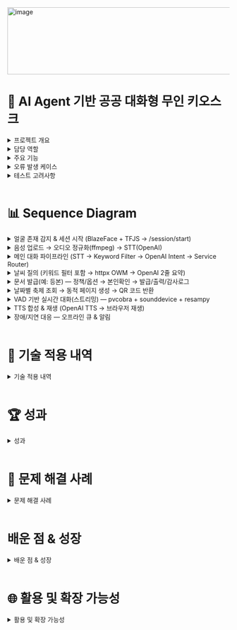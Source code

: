 <img width="715" height="152" alt="image" src="https://github.com/user-attachments/assets/a99ef143-554e-456e-a5cc-75046a3d3943" />


# 🏪 AI Agent 기반 공공 대화형 무인 키오스크

<details>
<summary>프로젝트 개요 </summary> <br>


공공기관이나 주민센터에는 무인 민원 키오스크가 설치되어 있지만, 실제로는 **어르신들이 사용법을 몰라 창구 앞에서 오래 기다리거나 결국 직원의 도움을 받아야 하는 경우가 많습니다.** 
기존 민원 키오스크는 **터치 기반 UI**에만 의존해 디지털 취약계층이 이용하기 어려운 단순히 장비만 갖춰놓는 것보다 누구나 쉽게 접근할 수 있는 **더 직관적인 대화형 인터페이스**가 필요하다고 느꼈습니다. <br><br>

이 문제를 해결하기 위해, 저희 팀은 **AI Agent 기반 공공 대화형 무인 키오스크**를 개발했습니다. 사용자는 얼굴 인식과 음성 인식만으로 자연스럽게 시스템과 상호작용할 수 있으며,  AI Agent가 의도를 분석해 민원 문서 조회·발급, 날씨 안내, 축제 정보 제공 등 다양한 공공 서비스를 안내합니다. <br><br>
</details>


<details>
<summary>담당 역할</summary> <br>

프로젝트에서는 팀원들과 함께 키오스크의 기본 구조를 설계하고 기능을 구현했습니다. 음성 인식(STT/TTS) 모듈은 팀원이 초안을 만들었고, 
저는 이를 보완해 **OpenAI Whisper와 VAD**를 적용하여 대화 품질을 높였습니다. 프론트엔드도 팀원이 화면 레이아웃을 구성했고, 저는 그 위에 주요 기능 로직을 구현하여 실제 서비스 흐름을 완성했습니다. <br><br>

또한 **객체 인식**(**BlazeFace 적용**)과 **대화 파이프라인 설계, 그리고 전체적인 기술 문서화**를 맡아 프로젝트의 완성도를 높이는 데 기여했습니다. 
팀 내에서 경험 차이가 있었지만, 서로의 역할을 존중하며 협업한 덕분에 프로젝트를 성공적으로 마칠 수 있었습니다. <br><br>

</details>



<details>
  <summary>주요 기능 </summary> <br>

  
- **사용자 인식**: BlazeFace 기반 얼굴 인식, 세션 토큰 발급 및 만료 관리   <br><br>
- **음성 인터페이스**: Whisper STT, OpenAI TTS, VAD 적용  <br><br>
- **대화 처리**: LLM Agent를 통한 질의 분석, 문서 검색/날씨 API 연동  <br><br>
- **응답 출력**: 음성 및 화면 UI 동시 제공  
</details>


<details>
  <summary>오류 발생 케이스</summary> <br>


- **얼굴 인식**: 조도/화질 문제, 다중 사용자 충돌  <br><br>
- **음성 인식**: 잡음 환경 오류, 긴 발화 중단   <br><br>
- **대화 처리**: LLM 응답 지연, 범위 외 질의   <br><br>
- **서비스 기능**: 외부 API 지연/실패, 권한 없는 문서 접근   <br><br>
  
</details>

<details>
  <summary>테스트 고려사항</summary> <br>

1. **멀티모달 동시 입력**: 얼굴/음성 인식 충돌 처리   <br><br>
2. **성능 검증**: 라즈베리파이 환경 BlazeFace FPS, Whisper STT 실시간성  <br><br>
3. **대화 품질**: VAD 적용 후 음성 끊김 여부, 캐싱 응답 일관성  <br><br>
4. **장애 대응**: API 실패 시 Fallback, 네트워크 단절 시 안내 메시지  <br><br>
</details>

<br>

# 📊 Sequence Diagram
<details>
  <summary> 얼굴 존재 감지 & 세션 시작 (BlazeFace + TFJS → /session/start) </summary> <br>

  <img width="1050" height="564" alt="1 얼굴 존재 감지   세션 시작" src="https://github.com/user-attachments/assets/8a1982b3-56e7-452a-ad24-ea06f097ba16" />

</details>

<details>
  <summary>음성 업로드 → 오디오 정규화(ffmpeg) → STT(OpenAI)</summary> <br>

  <img width="1050" height="423" alt="2" src="https://github.com/user-attachments/assets/45905d2d-945b-45ee-b01a-29c1fc2e8fad" />

</details>

<details>
  <summary>메인 대화 파이프라인 (STT → Keyword Filter → OpenAI Intent → Service Router)</summary>  <br>

  <img width="1074" height="420" alt="3" src="https://github.com/user-attachments/assets/0efe6091-ae17-4867-b36d-dfb6c658af3c" />

</details>

<details>
  <summary>날씨 질의 (키워드 필터 포함 → httpx OWM → OpenAI 2줄 요약)</summary>  <br>

  <img width="1245" height="543" alt="4" src="https://github.com/user-attachments/assets/0f22773c-ad95-4039-9b0b-df089b2e334d" />

</details>

<details>
  <summary>문서 발급(예: 등본) — 정책/옵션 → 본인확인 → 발급/출력/감사로그</summary> <br>

  <img width="1214" height="645" alt="5" src="https://github.com/user-attachments/assets/a671ac5d-598b-4324-83c1-ba4c0fec4387" />

</details>

<details>
  <summary>날짜별 축제 조회 → 동적 페이지 생성 → QR 코드 반환</summary>  <br>
  <img width="1041" height="534" alt="8" src="https://github.com/user-attachments/assets/ef10400a-807f-4b47-95e6-c2ce3f298d76" />

</details>

<details>
  <summary>VAD 기반 실시간 대화(스트리밍) — pvcobra + sounddevice + resampy</summary>  <br>

  <img width="996" height="646" alt="6" src="https://github.com/user-attachments/assets/d8f6d768-dbb5-4de9-8b88-ad521619f2da" />

</details>

<details>
  <summary>TTS 합성 & 재생 (OpenAI TTS → 브라우저 재생)</summary>  <br>

  <img width="996" height="646" alt="6" src="https://github.com/user-attachments/assets/a7be1581-1382-41bf-b1bd-c4c73d5186e9" />

</details>

<details>
  <summary>장애/지연 대응 — 오프라인 큐 & 알림</summary>  <br>

  <img width="1010" height="588" alt="7" src="https://github.com/user-attachments/assets/4fedbc5a-7fb8-42d4-b4c3-1df259573c4b" />

</details>


<br>

# 🔗 기술 적용 내역 
<details>
  <summary>기술 적용 내역</summary>

<br>

  본 프로젝트는 **Python 3.10**를 기반으로 개발되었으며,  
  웹 서버, 음성 입출력, LLM 연동을 중심으로 다양한 라이브러리가 사용되었습니다.  

  ### 🖥️ 프론트엔드 (Kiosk UI)
- **React** — UI 구성
- **@tensorflow-models/blazeface** — 경량 얼굴 검출 모델 (입장/존재 감지)
- **@testing-library/react / jest-dom / user-event** — UI 테스트 도구
- **concurrently** — 개발 편의 실행 스크립트

### ⚙️ 백엔드 (Python API)
- **FastAPI** — 비동기 웹 API 프레임워크
- **Pydantic** — 요청/응답 스키마 검증
- **httpx** — 외부 API 연동(예: 날씨)
- **openai** — LLM 요청 및 STT/TTS 연동
- **loguru** — 구조적 로깅
- **python-dotenv** — 환경변수 로딩(.env)

### 🔊 음성 · VAD · 오디오 I/O (Python)
- **pvcobra** — 음성 구간 검출(VAD)
- **sounddevice** — 마이크 입력 장치 제어
- **resampy** — 오디오 리샘플링(예: 48kHz → 16kHz)
- **numpy** — 신호/수치 연산

### 🛠️ 외부 도구 / 런타임 의존
- **ffmpeg** — 브라우저 오디오(webm/ogg) → WAV(16kHz, mono) 변환
</details>

<br>

# 🏆 성과
<details>
  <summary>성과</summary> <br>

이번 프로젝트는 단순한 학습용 시도를 넘어, 실제 서비스 시연이 가능한 수준까지 완성도를 끌어올렸습니다. 중간 평가에서 우수조로 선정되었으며, 최종 평가에서는 **장려상 시상 예정**이 확정되었습니다.

시연 현장에서는 **얼굴 인식 → 음성 대화 → 문서 발급**까지 끊김 없는 흐름을 구현해, 실무 적용 가능성에 대해 긍정적인 평가를 받을 수 있었습니다.
  
</details>

<br>

# 🔧 문제 해결 사례
<details>
  <summary>문제 해결 사례</summary> <br>
개발 과정에서 다양한 기술적 제약과 오류가 있었지만, 그때마다 개선 방향을 찾아 적용했습니다. <br><br>

- **객체 인식 최적화**: 초기에는 YOLO를 사용했으나 라즈베리파이 환경에서 속도가 지나치게 느려, **BlazeFace로 교체**하여 성능과 인식률을 동시에 확보했습니다. <br><br>
- **음성 품질 개선**: Ollama Mini STT/TTS를 적용했을 때는 무겁게 동작하고 한국어 발음이 어색해, **Whisper STT와 OpenAI TTS**로 전환하고 **VAD 기능**을 추가해 대화 흐름을 안정화했습니다. <br><br>
- **서비스 안정성 강화**: 외부 API 지연·실패가 발생했을 때, **Fallback 로직과 캐싱 처리**를 도입해 사용자 경험이 끊기지 않도록 개선 <br><br>
</details>

<br>

# 배운 점 & 성장
<details>
  <summary>배운 점 & 성장</summary> <br>

이번 프로젝트를 통해 단순히 기능을 구현하는 것을 넘어, **환경에 맞는 기술을 선택하고 최적화하는 과정의 중요성**을 체감했습니다. 얼굴 인식·음성 인식·텍스트 분석을 하나로 연결하는 **멀티모달 시스템을 직접 설계·구현한 경험**은 큰 자산이 되었습니다. 

또한 팀 내 경험 차이가 있었지만 서로의 강점을 살려 협업하며 문제를 해결하는 과정에서 **책임감과 조율 능력**을 키울 수 있었습니다. 무엇보다, 제가 구현한 기능이 실제 사용자에게 도움이 되는 순 **개발자로서의 보람**을 크게 느낄 수 있었습니다.
</details>

<br>

# 🌐 활용 및 확장 가능성
<details>
  <summary>활용 및 확장 가능성</summary> <br>

이번 키오스크는 단순 안내를 넘어 **민원 문서 발급, 날씨 안내, 지역 축제 정보 제공**까지 가능하도록 확장되었습니다.

앞으로는 다국어 지원과 장애인 친화 기능을 더해 **디지털 취약계층도 쉽게 사용할 수 있는 공공 서비스**로 발전할 수 있습니다. 또한 다양한 행정·민원 업무를 자동화하여, 반복 업무를 줄이고 공무원들이 더 가치 있는 일에 집중할 수 있도록 돕는 기반이 될 수 있습니다.
</details>
